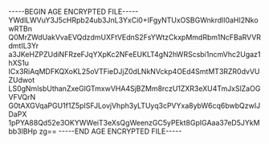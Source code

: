 -----BEGIN AGE ENCRYPTED FILE-----
YWdlLWVuY3J5cHRpb24ub3JnL3YxCi0+IFgyNTUxOSBGWnkrdlI0aHI2NkowRTBn
Q0MrZWdUakVvaEVQdzdmUXFtVEdnS2FsYWtzCkxpMmdRbm1NcFBaRVVRdmtIL3Yr
a3JKeHZPZUdiNFRzeFJqYXpKc2NFeEUKLT4gN2hWRScsbi1ncmVhc2Ugaz1hXS1u
ICx3RiAqMDFKQXoKL25oVTFieDJjZ0dLNkNVckp4OEd4SmtMT3RZR0dvVUZUdwot
LS0gNmlsbUthanZxeGlGTmxwVHA4SjBZMm8rczU1ZXR3eXU4TmJxSlZaOGVFVQrN
G0tAXGVqaPGU1f1Z5pISFJLovjVhph3yLTUyq3cPVYxa8ybW6cq6bwbQzwIJDaPX
1pPYA88Qd52e3OKYWWeiT3eXsQgWeenzGC5yPEkt8GpIGAaa37eD5JYkMbb3lBHp
zg==
-----END AGE ENCRYPTED FILE-----
